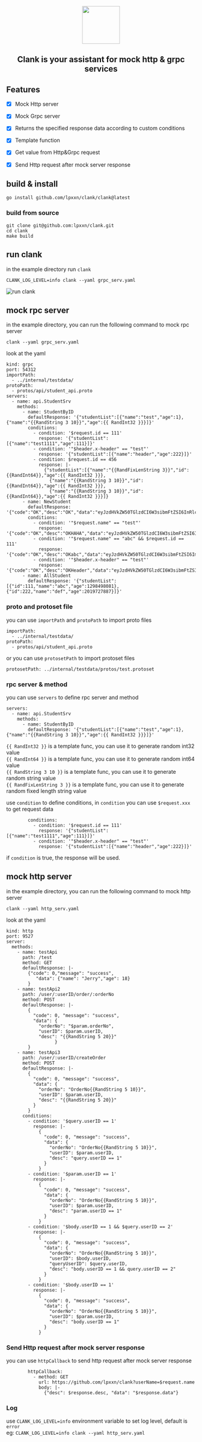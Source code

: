 <p align="center">
  <img src="/clank.png" height="100">
  <h2 align="center">
    Clank is your assistant for mock http & grpc services
  </h2>
</p>

## Features

- [x] Mock Http server 
- [x] Mock Grpc server
- [x] Returns the specified response data according to custom conditions  
- [x] Template function
- [x] Get value from Http&Grpc request
- [x] Send Http request after mock server response  


## build & install
```
go install github.com/lpxxn/clank/clank@latest
```

### build from source
```
git clone git@github.com:lpxxn/clank.git
cd clank
make build
```

## run clank
in the example directory run `clank` 
```
CLANK_LOG_LEVEL=info clank --yaml grpc_serv.yaml
```
![run clank](/asset/clank_run.png)
## mock rpc server
in the example directory, you can run the following command to mock rpc server

```
clank --yaml grpc_serv.yaml
```

look at the yaml 
```
kind: grpc
port: 54312
importPath:
  - ../internal/testdata/
protoPath:
  - protos/api/student_api.proto
servers:
  - name: api.StudentSrv
    methods:
      - name: StudentByID
        defaultResponse: '{"studentList":[{"name":"test","age":1},{"name":"{{RandString 3 10}}","age":{{ RandInt32 }}}]}'
        conditions:
          - condition: '$request.id == 111'
            response: '{"studentList":[{"name":"test1111","age":111}]}'
          - condition: '"$header.x-header" == "test"'
            response: '{"studentList":[{"name":"header","age":222}]}'
          - condition: $request.id == 456
            response: |-
              {"studentList":[{"name":"{{RandFixLenString 3}}","id": {{RandInt64}},"age":{{ RandInt32 }}}, 
              	{"name":"{{RandString 3 10}}","id": {{RandInt64}},"age":{{ RandInt32 }}}, 
              	{"name":"{{RandString 3 10}}","id": {{RandInt64}},"age":{{ RandInt32 }}}]}
      - name: NewStudent
        defaultResponse: '{"code":"OK","desc":"OK","data":"eyJzdHVkZW50TGlzdCI6W3sibmFtZSI6InRlc3QiLCJhZ2UiOjF9LHsibmFtZSI6InRlc3QyIiwiYWdlIjoyfV19"}'
        conditions:
          - condition: '"$request.name" == "test"'
            response: '{"code":"OK","desc":"OKHAHA","data":"eyJzdHVkZW50TGlzdCI6W3sibmFtZSI6ImhlaWhlaSIsImFnZSI6MX0seyJuYW1lIjoiaGFoYWhhIiwiYWdlIjo5fV19"}'
          - condition: '"$request.name" == "abc" && $request.id == 111'
            response: '{"code":"OK","desc":"OKabc","data":"eyJzdHVkZW50TGlzdCI6W3sibmFtZSI6ImhlaWhlaSIsImFnZSI6MX0seyJuYW1lIjoiaGFoYWhhIiwiYWdlIjo5fV19"}'
          - condition: '"$header.x-header" == "test"'
            response: '{"code":"OK","desc":"OKHeader","data":"eyJzdHVkZW50TGlzdCI6W3sibmFtZSI6ImhlaWhlaSIsImFnZSI6MX0seyJuYW1lIjoiaGFoYWhhIiwiYWdlIjo5fV19"}'
      - name: AllStudent
        defaultResponse: '{"studentList": [{"id":111,"name":"abc","age":1298498081},{"id":222,"name":"def","age":2019727887}]}'

```

### proto and protoset file
you can use `importPath` and `protoPath` to import proto files
```
importPath:
  - ../internal/testdata/
protoPath:
  - protos/api/student_api.proto
```
or you can use `protosetPath` to import protoset files

```
protosetPath: ../internal/testdata/protos/test.protoset
```

### rpc server & method
you can use `servers` to define rpc server and method
```
servers:
  - name: api.StudentSrv
    methods:
      - name: StudentByID
        defaultResponse: '{"studentList":[{"name":"test","age":1},{"name":"{{RandString 3 10}}","age":{{ RandInt32 }}}]}'
```
`{{ RandInt32 }}` is a template func, you can use it to generate random int32 value    
`{{ RandInt64 }}` is a template func, you can use it to generate random int64 value   
`{{ RandString 3 10 }}` is a template func, you can use it to generate random string value   
`{{ RandFixLenString 3 }}` is a template func, you can use it to generate random fixed length string value    

use `condition` to define conditions, in `condition` you can use `$request.xxx` to get request data

```
        conditions:
          - condition: '$request.id == 111'
            response: '{"studentList":[{"name":"test1111","age":111}]}'
          - condition: '"$header.x-header" == "test"'
            response: '{"studentList":[{"name":"header","age":222}]}'
```
if `condition` is true, the response will be used.


## mock http server

in the example directory, you can run the following command to mock http server

```
clank --yaml http_serv.yaml
```

look at the yaml 
```
kind: http
port: 9527
server:
  methods:
    - name: testApi
      path: /test
      method: GET
      defaultResponse: |-
        {"code": 0,"message": "success",
           "data": {"name": "Jerry","age": 18}
        }
    - name: testApi2
      path: /user/:userID/order/:orderNo
      method: POST
      defaultResponse: |-
        {
          "code": 0, "message": "success",
          "data": {
            "orderNo": "$param.orderNo",
            "userID": $param.userID,
            "desc": "{{RandString 5 20}}"
                  }
        }
    - name: testApi3
      path: /user/:userID/createOrder
      method: POST
      defaultResponse: |-
        {
          "code": 0, "message": "success",
          "data": {
            "orderNo": "OrderNo{{RandString 5 10}}",
            "userID": $param.userID,
            "desc": "{{RandString 5 20}}"
          }
        }
      conditions:
        - condition: '$query.userID == 1'
          response: |-
            {
              "code": 0, "message": "success",
              "data": {
                "orderNo": "OrderNo{{RandString 5 10}}",
                "userID": $param.userID,
                "desc": "query.userID == 1"
              }
            }
        - condition: '$param.userID == 1'
          response: |-
            {
              "code": 0, "message": "success",
              "data": {
                "orderNo": "OrderNo{{RandString 5 10}}",
                "userID": $param.userID,
                "desc": "param.userID == 1"
              }
            }
        - condition: '$body.userID == 1 && $query.userID == 2'
          response: |-
            {
              "code": 0, "message": "success",
              "data": {
                "orderNo": "OrderNo{{RandString 5 10}}",
                "userID": $body.userID,
                "queryUserID": $query.userID,
                "desc": "body.userID == 1 && query.userID == 2"
              }
            }
        - condition: '$body.userID == 1'
          response: |-
            {
              "code": 0, "message": "success",
              "data": {
                "orderNo": "OrderNo{{RandString 5 10}}",
                "userID": $param.userID,
                "desc": "body.userID == 1"
              }
            }
```
### Send Http request after mock server response
you can use  `httpCallback` to send http request after mock server response

```
        httpCallback:
          - method: GET
            url: https://github.com/lpxxn/clank?userName=$request.name
            body: |-
              {"desc": $response.desc, "data": "$response.data"}
```

### Log
use `CLANK_LOG_LEVEL=info` environment variable to set log level, default is `error`    
eg: `CLANK_LOG_LEVEL=info clank --yaml http_serv.yaml`
